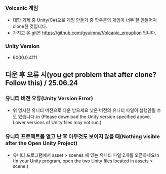 ### Volcanic 게임

- 대학 과제 중 Unity(C#)으로 게임 만들기 중 학우분의 게임이 너무 잘 만들어져 clone한 것입니다.
- 가지고 온 git은  https://github.com/gyuimnx/Volcanic_erouption   입니다.

### Unity Version
- 6000.0.41f1

## 다운 후 오류 시(you get problem that after clone? Follow this) / 25.06.24
### 유니티 버전 오류(Unity Version Error)
- 위 명시한 유니티 버전으로 다운 받으세요 낮은 버전의 유니티 파일이 실행안될 수 도 있습니다.\n
(Please download the Unity version specified above. Lower versions of Unity files may not run.)
### 유니티 프로젝트를 열고 난 후 아무것도 보이지 않을 때(Nothing visible after the Open Unity Project)
- 유니티 프로그램에서 asset > scenes 에 있는 유니티 파일 2개를 오픈하세요\n
(In your Unity program, open the two Unity files located in assets > scene.)
